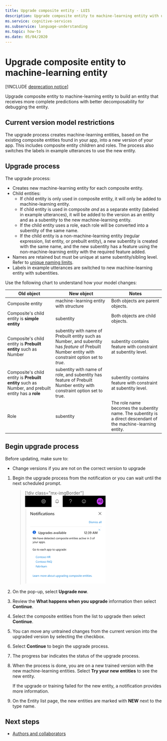 ```yaml
---
title: Upgrade composite entity - LUIS
description: Upgrade composite entity to machine-learning entity with upgrade process in the LUIS portal.
ms.service: cognitive-services
ms.subservice: language-understanding
ms.topic: how-to
ms.date: 05/04/2020
---
```


# Upgrade composite entity to machine-learning entity

[!INCLUDE [deprecation notice](./includes/deprecation-notice.md)]


Upgrade composite entity to machine-learning entity to build an entity that receives more complete predictions with better decomposability for debugging the entity.

## Current version model restrictions

The upgrade process creates machine-learning entities, based on the existing composite entities found in your app, into a new version of your app. This includes composite entity children and roles. The process also switches the labels in example utterances to use the new entity.

## Upgrade process

The upgrade process:
* Creates new machine-learning entity for each composite entity.
* Child entities:
    * If child entity is only used in composite entity, it will only be added to machine-learning entity.
    * If child entity is used in composite _and_ as a separate entity (labeled in example utterances), it will be added to the version as an entity and as a subentity to the new machine-learning entity.
    * If the child entity uses a role, each role will be converted into a subentity of the same name.
    * If the child entity is a non-machine-learning entity (regular expression, list entity, or prebuilt entity), a new subentity is created with the same name, and the new subentity has a feature using the non-machine-learning entity with the required feature added.
* Names are retained but must be unique at same subentity/sibling level. Refer to [unique naming limits](./luis-limits.md#name-uniqueness).
* Labels in example utterances are switched to new machine-learning entity with subentities.

Use the following chart to understand how your model changes:

|Old object|New object|Notes|
|--|--|--|
|Composite entity|machine-learning entity with structure|Both objects are parent objects.|
|Composite's child entity is **simple entity**|subentity|Both objects are child objects.|
|Composite's child entity is **Prebuilt entity** such as Number|subentity with name of Prebuilt entity such as Number, and subentity has _feature_ of Prebuilt Number entity with constraint option set to _true_.|subentity contains feature with constraint at subentity level.|
|Composite's child entity is **Prebuilt entity** such as Number, and prebuilt entity has a **role**|subentity with name of role, and subentity has feature of Prebuilt Number entity with constraint option set to true.|subentity contains feature with constraint at subentity level.|
|Role|subentity|The role name becomes the subentity name. The subentity is a direct descendant of the machine-learning entity.|

## Begin upgrade process

Before updating, make sure to:

* Change versions if you are not on the correct version to upgrade


1. Begin the upgrade process from the notification or you can wait until the next scheduled prompt.

    > [!div class="mx-imgBorder"]
    > ![Begin upgrade from notifications](./media/update-composite-entity/notification-begin-update.png)

1. On the pop-up, select **Upgrade now**.

1. Review the **What happens when you upgrade** information then select **Continue**.

1. Select the composite entities from the list to upgrade then select **Continue**.

1. You can move any untrained changes from the current version into the upgraded version by selecting the checkbox.

1. Select **Continue** to begin the upgrade process.

1. The progress bar indicates the status of the upgrade process.

1. When the process is done, you are on a new trained version with the new machine-learning entities. Select **Try your new entities** to see the new entity.

    If the upgrade or training failed for the new entity, a notification provides more information.

1. On the Entity list page, the new entities are marked with **NEW** next to the type name.

## Next steps

* [Authors and collaborators](luis-how-to-collaborate.md)

